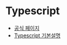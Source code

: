 # Typescript

* [공식 페이지](https://www.typescriptlang.org/)
* [Typescript 기본설명](https://www.samsungsds.com/kr/insights/TypeScript.html)
